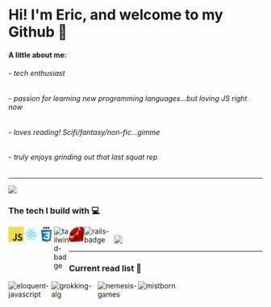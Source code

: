 
# Hi! I'm Eric, and welcome to my Github :wave:

#### A little about me: 
###### - tech enthusiast 
###### - passion for learning new programming languages...but loving JS right now 
###### - loves reading! Scifi/fantasy/non-fic...gimme 
###### - truly enjoys grinding out that last squat rep  

***
<div align="left">
  <div style="display: flex; align-items: flex-start">
    <img align="top" src="https://github-readme-stats.vercel.app/api?username=kwayzaar&theme=gruvbox" />
  </div> 
<!--   [![Top Langs](https://github-readme-stats.vercel.app/api?username=kwayzaar&theme=gruvbox)](https://github.com/kwayzaar/github-readme-stats)   -->

  
### The tech I build with :computer: 

<div style="min-width: 100%">
  <div style="width: 100%" align="left">  
    <img align="left" width="30px" alt="js-badge" src="https://raw.githubusercontent.com/github/explore/80688e429a7d4ef2fca1e82350fe8e3517d3494d/topics/javascript/javascript.png" />
    <img align="left" width="30px" alt="react-badge" src="https://raw.githubusercontent.com/github/explore/80688e429a7d4ef2fca1e82350fe8e3517d3494d/topics/react/react.png" />
    <img align="left" width="30px" alt="css-badge" src="https://raw.githubusercontent.com/github/explore/80688e429a7d4ef2fca1e82350fe8e3517d3494d/topics/css/css.png" />
    <img align="left" width="30px" alt="tailwind-badge" src="https://user-images.githubusercontent.com/98990/89711240-4172a200-d989-11ea-8d51-4aaf922fa407.png" />
    <img align="left" width="30px" alt="ruby-badge" src="https://raw.githubusercontent.com/github/explore/80688e429a7d4ef2fca1e82350fe8e3517d3494d/topics/ruby/ruby.png" />
    <img align="left" width="60px" alt="rails-badge" src="https://camo.githubusercontent.com/4d6148f7e45a3dc16811f96438cc4b53c6df19af8c491c5eb73d4579cbbb4bd3/68747470733a2f2f727562796f6e7261696c732e6f72672f696d616765732f7261696c732d6c6f676f2e737667" /><br/>
  </div>
 
  <!-- language counter -->
  <div style="min-width: 100%; min-height: full">
    <img align="left" style="" src="https://github-readme-stats.vercel.app/api/top-langs/?username=kwayzaar&hide_title=true&layout=compact&theme=gruvbox" />
  </div>
  <br/>
</div>

<!-- [![Top Langs](https://github-readme-stats.vercel.app/api/top-langs/?username=kwayzaar&hide_title=true&layout=compact&theme=gruvbox)](https://github.com/kwayzaar/github-readme-stats) -->

***  
  
### Current read list :book:
<div style="width: 100%">
  <img align="left" width="85px" alt="eloquent-javascript" src="https://eloquentjavascript.net/img/cover.jpg" />
  <img align="left" width="92px" alt="grokking-alg" src="https://images.manning.com/360/480/resize/book/3/0b325da-eb26-4e50-8a2a-46042c647083/Bhargava-Algorithms_hires.png" />
  <img align="left" width="80px" alt="nemesis-games" src="https://static.wikia.nocookie.net/expanse/images/6/60/Nemesis_Games.jpg/revision/latest/scale-to-width-down/329?cb=20140808222629" />
  <img align="left" width="80px" alt="mistborn" src="https://upload.wikimedia.org/wikipedia/en/thumb/4/44/Mistborn-cover.jpg/220px-Mistborn-cover.jpg" /><br />
</div>


<!--
**Kwayzaar/kwayzaar** is a ✨ _special_ ✨ repository because its `README.md` (this file) appears on your GitHub profile.

Here are some ideas to get you started:

- 🔭 I’m currently working on ...
- 🌱 I’m currently learning ...
- 👯 I’m looking to collaborate on ...
- 🤔 I’m looking for help with ...
- 💬 Ask me about ...
- 📫 How to reach me: ...
- 😄 Pronouns: ...
- ⚡ Fun fact: ...
-->
